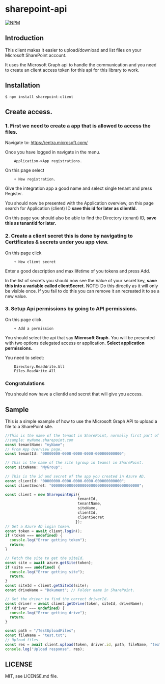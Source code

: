 sharepoint-api
====

[![NPM](https://nodei.co/npm/sharepoint-api.png)](https://nodei.co/npm/sharepoint-api/)

## Introduction
This client makes it easier to upload/download and list files on your Microsoft SharePoint account.

It uses the Microsoft Graph api to handle the communication and you need to create an 
client access token for this api for this library to work.

## Installation

```
$ npm install sharepoint-client
```

## Create access.

### 1. First we need to create a app that is allowed to access the files. 
   
   Navigate to: https://entra.microsoft.com/

   Once you have logged in navigate in the menu.

        Application->App registrations.

   On this page select 

        + New registration.

   Give the integration app a good name and select single tenant and press Register.

   You should now be presented with the Application overview, on this page search for
   Application (client) ID <b>save this id for later as clientId.</b>

   On this page you should also be able to find the Directory (tenant) ID, <b>save this as
   tenantId for later.</b>


### 2. Create a client secret this is done by navigating to Certificates & secrets under you app view.

   On this page click

        + New client secret 

   Enter a good description and max lifetime of you tokens and press Add.

   In the list of secrets you should now see the Value of your secret key, <b>save this into 
   a variable called clientSecret.</b> NOTE: Do this directly as it will only be visible once.
   If you fail to do this you can remove it an recreated it to se a new value.

### 3. Setup Api permissions by going to API permissions.
   
   On this page click.

        + Add a permission

   You should select the api that say <b>Microsoft Graph.</b>
   You will be presented with two options delegated access or application.
    <b>Select application permissions.</b>

   You need to select:

        Directory.ReadWrite.All
        Files.ReadWrite.All
  
### Congratulations
You should now have a clientId and secret that will give you access.



## Sample
  This is a simple example of how to use the Microsoft Graph API to upload a file to a SharePoint site.
  
  ```ts
//This is the name of the tenant in SharePoint, normally first part of the url.
//sample: myName.sharepoint.com  
const tenantName: "myName";
// From App Overview page.
const tenantId: "00000000-0000-0000-0000-000000000000";
  
// This is the name of the site (group in teams) in SharePoint.
const siteName: "MyGroup";
   
// This is the id and secret of the app you created in Azure AD.
const clientId: "00000000-0000-0000-0000-000000000000";
const clientSecret: "0000000000000000000000000000000000000000";
  
const client = new SharepointApi({
                                   tenantId,
                                   tenantName,
                                   siteName,
                                   clientId,
                                   clientSecret
                                  });
// Get a Azure AD login token.                                    
const token = await client.login();
if (token === undefined) {
    console.log("Error getting token");
    return;
}

// Fetch the site to get the siteId.
const site = await azure.getSite(token);
if (site === undefined) {
    console.log("Error getting site");
    return;
}
const siteId = client.getSiteId(site);
const driveName = "Dokument"; // Folder name in SharePoint.

// Get the driver to find the correct driverId.
const driver = await client.getDrive(token, siteId, driveName);
if (driver === undefined) {
    console.log("Error getting drive");
    return;
}

const path = "/TestUploadFiles";
const fileName = "test.txt";
// Upload files.
const res = await client.upload(token, driver.id, path, fileName, "text/plain");
console.log("Upload response", res);
```

## LICENSE

MIT, see LICENSE.md file.